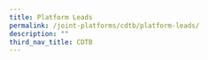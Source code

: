 ```yaml
---
title: Platform Leads
permalink: /joint-platforms/cdtb/platform-leads/
description: ""
third_nav_title: CDTB
---
```

